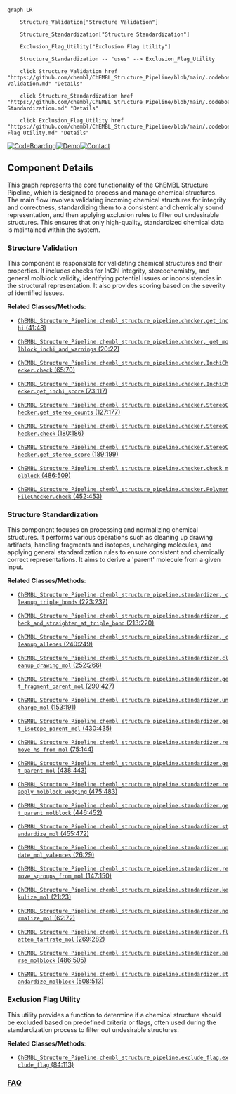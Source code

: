 ```mermaid

graph LR

    Structure_Validation["Structure Validation"]

    Structure_Standardization["Structure Standardization"]

    Exclusion_Flag_Utility["Exclusion Flag Utility"]

    Structure_Standardization -- "uses" --> Exclusion_Flag_Utility

    click Structure_Validation href "https://github.com/chembl/ChEMBL_Structure_Pipeline/blob/main/.codeboarding//Structure Validation.md" "Details"

    click Structure_Standardization href "https://github.com/chembl/ChEMBL_Structure_Pipeline/blob/main/.codeboarding//Structure Standardization.md" "Details"

    click Exclusion_Flag_Utility href "https://github.com/chembl/ChEMBL_Structure_Pipeline/blob/main/.codeboarding//Exclusion Flag Utility.md" "Details"

```

[![CodeBoarding](https://img.shields.io/badge/Generated%20by-CodeBoarding-9cf?style=flat-square)](https://github.com/CodeBoarding/GeneratedOnBoardings)[![Demo](https://img.shields.io/badge/Try%20our-Demo-blue?style=flat-square)](https://www.codeboarding.org/demo)[![Contact](https://img.shields.io/badge/Contact%20us%20-%20contact@codeboarding.org-lightgrey?style=flat-square)](mailto:contact@codeboarding.org)



## Component Details



This graph represents the core functionality of the ChEMBL Structure Pipeline, which is designed to process and manage chemical structures. The main flow involves validating incoming chemical structures for integrity and correctness, standardizing them to a consistent and chemically sound representation, and then applying exclusion rules to filter out undesirable structures. This ensures that only high-quality, standardized chemical data is maintained within the system.



### Structure Validation

This component is responsible for validating chemical structures and their properties. It includes checks for InChI integrity, stereochemistry, and general molblock validity, identifying potential issues or inconsistencies in the structural representation. It also provides scoring based on the severity of identified issues.





**Related Classes/Methods**:



- <a href="https://github.com/chembl/ChEMBL_Structure_Pipeline/blob/master/chembl_structure_pipeline/checker.py#L41-L48" target="_blank" rel="noopener noreferrer">`ChEMBL_Structure_Pipeline.chembl_structure_pipeline.checker.get_inchi` (41:48)</a>

- <a href="https://github.com/chembl/ChEMBL_Structure_Pipeline/blob/master/chembl_structure_pipeline/checker.py#L20-L22" target="_blank" rel="noopener noreferrer">`ChEMBL_Structure_Pipeline.chembl_structure_pipeline.checker._get_molblock_inchi_and_warnings` (20:22)</a>

- <a href="https://github.com/chembl/ChEMBL_Structure_Pipeline/blob/master/chembl_structure_pipeline/checker.py#L65-L70" target="_blank" rel="noopener noreferrer">`ChEMBL_Structure_Pipeline.chembl_structure_pipeline.checker.InchiChecker.check` (65:70)</a>

- <a href="https://github.com/chembl/ChEMBL_Structure_Pipeline/blob/master/chembl_structure_pipeline/checker.py#L73-L117" target="_blank" rel="noopener noreferrer">`ChEMBL_Structure_Pipeline.chembl_structure_pipeline.checker.InchiChecker.get_inchi_score` (73:117)</a>

- <a href="https://github.com/chembl/ChEMBL_Structure_Pipeline/blob/master/chembl_structure_pipeline/checker.py#L127-L177" target="_blank" rel="noopener noreferrer">`ChEMBL_Structure_Pipeline.chembl_structure_pipeline.checker.StereoChecker.get_stereo_counts` (127:177)</a>

- <a href="https://github.com/chembl/ChEMBL_Structure_Pipeline/blob/master/chembl_structure_pipeline/checker.py#L180-L186" target="_blank" rel="noopener noreferrer">`ChEMBL_Structure_Pipeline.chembl_structure_pipeline.checker.StereoChecker.check` (180:186)</a>

- <a href="https://github.com/chembl/ChEMBL_Structure_Pipeline/blob/master/chembl_structure_pipeline/checker.py#L189-L199" target="_blank" rel="noopener noreferrer">`ChEMBL_Structure_Pipeline.chembl_structure_pipeline.checker.StereoChecker.get_stereo_score` (189:199)</a>

- <a href="https://github.com/chembl/ChEMBL_Structure_Pipeline/blob/master/chembl_structure_pipeline/checker.py#L486-L509" target="_blank" rel="noopener noreferrer">`ChEMBL_Structure_Pipeline.chembl_structure_pipeline.checker.check_molblock` (486:509)</a>

- <a href="https://github.com/chembl/ChEMBL_Structure_Pipeline/blob/master/chembl_structure_pipeline/checker.py#L452-L453" target="_blank" rel="noopener noreferrer">`ChEMBL_Structure_Pipeline.chembl_structure_pipeline.checker.PolymerFileChecker.check` (452:453)</a>





### Structure Standardization

This component focuses on processing and normalizing chemical structures. It performs various operations such as cleaning up drawing artifacts, handling fragments and isotopes, uncharging molecules, and applying general standardization rules to ensure consistent and chemically correct representations. It aims to derive a 'parent' molecule from a given input.





**Related Classes/Methods**:



- <a href="https://github.com/chembl/ChEMBL_Structure_Pipeline/blob/master/chembl_structure_pipeline/standardizer.py#L223-L237" target="_blank" rel="noopener noreferrer">`ChEMBL_Structure_Pipeline.chembl_structure_pipeline.standardizer._cleanup_triple_bonds` (223:237)</a>

- <a href="https://github.com/chembl/ChEMBL_Structure_Pipeline/blob/master/chembl_structure_pipeline/standardizer.py#L213-L220" target="_blank" rel="noopener noreferrer">`ChEMBL_Structure_Pipeline.chembl_structure_pipeline.standardizer._check_and_straighten_at_triple_bond` (213:220)</a>

- <a href="https://github.com/chembl/ChEMBL_Structure_Pipeline/blob/master/chembl_structure_pipeline/standardizer.py#L240-L249" target="_blank" rel="noopener noreferrer">`ChEMBL_Structure_Pipeline.chembl_structure_pipeline.standardizer._cleanup_allenes` (240:249)</a>

- <a href="https://github.com/chembl/ChEMBL_Structure_Pipeline/blob/master/chembl_structure_pipeline/standardizer.py#L252-L266" target="_blank" rel="noopener noreferrer">`ChEMBL_Structure_Pipeline.chembl_structure_pipeline.standardizer.cleanup_drawing_mol` (252:266)</a>

- <a href="https://github.com/chembl/ChEMBL_Structure_Pipeline/blob/master/chembl_structure_pipeline/standardizer.py#L290-L427" target="_blank" rel="noopener noreferrer">`ChEMBL_Structure_Pipeline.chembl_structure_pipeline.standardizer.get_fragment_parent_mol` (290:427)</a>

- <a href="https://github.com/chembl/ChEMBL_Structure_Pipeline/blob/master/chembl_structure_pipeline/standardizer.py#L153-L191" target="_blank" rel="noopener noreferrer">`ChEMBL_Structure_Pipeline.chembl_structure_pipeline.standardizer.uncharge_mol` (153:191)</a>

- <a href="https://github.com/chembl/ChEMBL_Structure_Pipeline/blob/master/chembl_structure_pipeline/standardizer.py#L430-L435" target="_blank" rel="noopener noreferrer">`ChEMBL_Structure_Pipeline.chembl_structure_pipeline.standardizer.get_isotope_parent_mol` (430:435)</a>

- <a href="https://github.com/chembl/ChEMBL_Structure_Pipeline/blob/master/chembl_structure_pipeline/standardizer.py#L75-L144" target="_blank" rel="noopener noreferrer">`ChEMBL_Structure_Pipeline.chembl_structure_pipeline.standardizer.remove_hs_from_mol` (75:144)</a>

- <a href="https://github.com/chembl/ChEMBL_Structure_Pipeline/blob/master/chembl_structure_pipeline/standardizer.py#L438-L443" target="_blank" rel="noopener noreferrer">`ChEMBL_Structure_Pipeline.chembl_structure_pipeline.standardizer.get_parent_mol` (438:443)</a>

- <a href="https://github.com/chembl/ChEMBL_Structure_Pipeline/blob/master/chembl_structure_pipeline/standardizer.py#L475-L483" target="_blank" rel="noopener noreferrer">`ChEMBL_Structure_Pipeline.chembl_structure_pipeline.standardizer.reapply_molblock_wedging` (475:483)</a>

- <a href="https://github.com/chembl/ChEMBL_Structure_Pipeline/blob/master/chembl_structure_pipeline/standardizer.py#L446-L452" target="_blank" rel="noopener noreferrer">`ChEMBL_Structure_Pipeline.chembl_structure_pipeline.standardizer.get_parent_molblock` (446:452)</a>

- <a href="https://github.com/chembl/ChEMBL_Structure_Pipeline/blob/master/chembl_structure_pipeline/standardizer.py#L455-L472" target="_blank" rel="noopener noreferrer">`ChEMBL_Structure_Pipeline.chembl_structure_pipeline.standardizer.standardize_mol` (455:472)</a>

- <a href="https://github.com/chembl/ChEMBL_Structure_Pipeline/blob/master/chembl_structure_pipeline/standardizer.py#L26-L29" target="_blank" rel="noopener noreferrer">`ChEMBL_Structure_Pipeline.chembl_structure_pipeline.standardizer.update_mol_valences` (26:29)</a>

- <a href="https://github.com/chembl/ChEMBL_Structure_Pipeline/blob/master/chembl_structure_pipeline/standardizer.py#L147-L150" target="_blank" rel="noopener noreferrer">`ChEMBL_Structure_Pipeline.chembl_structure_pipeline.standardizer.remove_sgroups_from_mol` (147:150)</a>

- <a href="https://github.com/chembl/ChEMBL_Structure_Pipeline/blob/master/chembl_structure_pipeline/standardizer.py#L21-L23" target="_blank" rel="noopener noreferrer">`ChEMBL_Structure_Pipeline.chembl_structure_pipeline.standardizer.kekulize_mol` (21:23)</a>

- <a href="https://github.com/chembl/ChEMBL_Structure_Pipeline/blob/master/chembl_structure_pipeline/standardizer.py#L62-L72" target="_blank" rel="noopener noreferrer">`ChEMBL_Structure_Pipeline.chembl_structure_pipeline.standardizer.normalize_mol` (62:72)</a>

- <a href="https://github.com/chembl/ChEMBL_Structure_Pipeline/blob/master/chembl_structure_pipeline/standardizer.py#L269-L282" target="_blank" rel="noopener noreferrer">`ChEMBL_Structure_Pipeline.chembl_structure_pipeline.standardizer.flatten_tartrate_mol` (269:282)</a>

- <a href="https://github.com/chembl/ChEMBL_Structure_Pipeline/blob/master/chembl_structure_pipeline/standardizer.py#L486-L505" target="_blank" rel="noopener noreferrer">`ChEMBL_Structure_Pipeline.chembl_structure_pipeline.standardizer.parse_molblock` (486:505)</a>

- <a href="https://github.com/chembl/ChEMBL_Structure_Pipeline/blob/master/chembl_structure_pipeline/standardizer.py#L508-L513" target="_blank" rel="noopener noreferrer">`ChEMBL_Structure_Pipeline.chembl_structure_pipeline.standardizer.standardize_molblock` (508:513)</a>





### Exclusion Flag Utility

This utility provides a function to determine if a chemical structure should be excluded based on predefined criteria or flags, often used during the standardization process to filter out undesirable structures.





**Related Classes/Methods**:



- <a href="https://github.com/chembl/ChEMBL_Structure_Pipeline/blob/master/chembl_structure_pipeline/exclude_flag.py#L84-L113" target="_blank" rel="noopener noreferrer">`ChEMBL_Structure_Pipeline.chembl_structure_pipeline.exclude_flag.exclude_flag` (84:113)</a>









### [FAQ](https://github.com/CodeBoarding/GeneratedOnBoardings/tree/main?tab=readme-ov-file#faq)